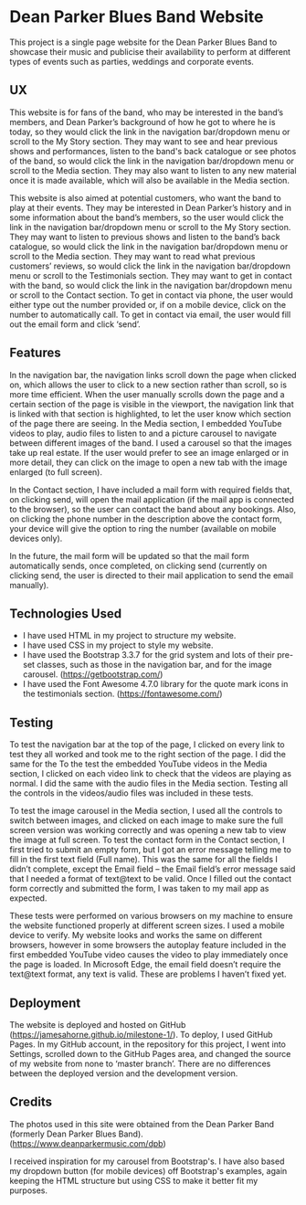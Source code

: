 # Dean Parker Blues Band Website
This project is a single page website for the Dean Parker Blues Band to showcase their music and publicise their availability to perform at different types of events such as parties, weddings and corporate events.

## UX
This website is for fans of the band, who may be interested in the band’s members, and Dean Parker’s background of how he got to where he is today, so they would click the link in the navigation bar/dropdown menu or scroll to the My Story section. They may want to see and hear previous shows and performances, listen to the band's back catalogue or see photos of the band, so would click the link in the navigation bar/dropdown menu or scroll to the Media section. They may also want to listen to any new material once it is made available, which will also be available in the Media section.

This website is also aimed at potential customers, who want the band to play at their events. They may be interested in Dean Parker’s history and in some information about the band’s members, so the user would click the link in the navigation bar/dropdown menu or scroll to the My Story section. They may want to listen to previous shows and listen to the band’s back catalogue, so would click the link in the navigation bar/dropdown menu or scroll to the Media section. They may want to read what previous customers’ reviews, so would click the link in the navigation bar/dropdown menu or scroll to the Testimonials section. They may want to get in contact with the band, so would click the link in the navigation bar/dropdown menu or scroll to the Contact section. To get in contact via phone, the user would either type out the number provided or, if on a mobile device, click on the number to automatically call. To get in contact via email, the user would fill out the email form and click ‘send’.

## Features
In the navigation bar, the navigation links scroll down the page when clicked on, which allows the user to click to a new section rather than scroll, so is more time efficient. When the user manually scrolls down the page and a certain section of the page is visible in the viewport, the navigation link that is linked with that section is highlighted, to let the user know which section of the page there are seeing.
In the Media section, I embedded YouTube videos to play, audio files to listen to and a picture carousel to navigate between different images of the band. I used a carousel so that the images take up real estate. If the user would prefer to see an image enlarged or in more detail, they can click on the image to open a new tab with the image enlarged (to full screen).

In the Contact section, I have included a mail form with required fields that, on clicking send, will open the mail application (if the mail app is connected to the browser), so the user can contact the band about any bookings. Also, on clicking the phone number in the description above the contact form, your device will give the option to ring the number (available on mobile devices only).

In the future, the mail form will be updated so that the mail form automatically sends, once completed, on clicking send (currently on clicking send, the user is directed to their mail application to send the email manually).

## Technologies Used
- I have used HTML in my project to structure my website.
- I have used CSS in my project to style my website.
- I have used the Bootstrap 3.3.7 for the grid system and lots of their pre-set classes, such as those in the navigation bar, and for the image carousel. (https://getbootstrap.com/)
- I have used the Font Awesome 4.7.0 library for the quote mark icons in the testimonials section. (https://fontawesome.com/)

## Testing
To test the navigation bar at the top of the page, I clicked on every link to test they all worked and took me to the right section of the page. I did the same for the 
To the test the embedded YouTube videos in the Media section, I clicked on each video link to check that the videos are playing as normal. I did the same with the audio files in the Media section. Testing all the controls in the videos/audio files was included in these tests.

To test the image carousel in the Media section, I used all the controls to switch between images, and clicked on each image to make sure the full screen version was working correctly and was opening a new tab to view the image at full screen.
To test the contact form in the Contact section, I first tried to submit an empty form, but I got an error message telling me to fill in the first text field (Full name). This was the same for all the fields I didn’t complete, except the Email field – the Email field’s error message said that I needed a format of text@text to be valid. Once I filled out the contact form correctly and submitted the form, I was taken to my mail app as expected.

These tests were performed on various browsers on my machine to ensure the website functioned properly at different screen sizes. I used a mobile device to verify.
My website looks and works the same on different browsers, however in some browsers the autoplay feature included in the first embedded YouTube video causes the video to play immediately once the page is loaded. In Microsoft Edge, the email field doesn’t require the text@text format, any text is valid. These are problems I haven’t fixed yet. 

## Deployment
The website is deployed and hosted on GitHub (https://jamesahorne.github.io/milestone-1/). To deploy, I used GitHub Pages. In my GitHub account, in the repository for this project, I went into Settings, scrolled down to the GitHub Pages area, and changed the source of my website from none to ‘master branch’. There are no differences between the deployed version and the development version.

## Credits
The photos used in this site were obtained from the Dean Parker Band (formerly Dean Parker Blues Band). (https://www.deanparkermusic.com/dpb)

I received inspiration for my carousel from Bootstrap's. I have also based my dropdown button (for mobile devices) off Bootstrap's examples, again keeping the HTML structure but using CSS to make it better fit my purposes.
